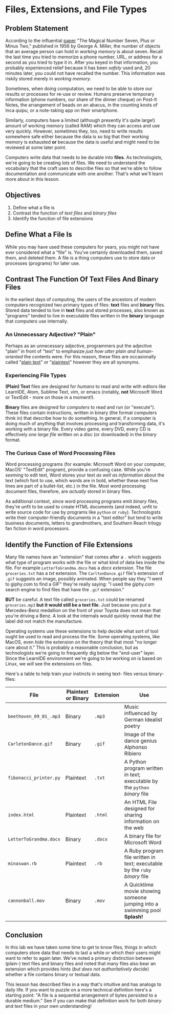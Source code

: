 # Files, Extensions, and File Types

## Problem Statement

According to the influential [paper][seven] "The Magical Number Seven, Plus or
Minus Two," published in 1956 by George A. Miller, the number of objects that
an average person can hold in _working memory_ is about seven. Recall the last
time you tried to memorize a phone number, URL, or address for a second as you
tried to type it in. After you keyed in that information, you probably
experienced relief because it has been _safely_ used and, 20 minutes later, you
could not have recalled the number. This information was riskily stored  merely
in _working memory_.

Sometimes, when doing computation, we need to be able to store our results or
processes for re-use or review.  Humans preserve temporary information (phone
numbers, our share of the dinner cheque) on Post-It Notes, the arrangement of
beads on an abacus, in the counting knots of Inca _quipu_, or a note-taking
app on their smartphone.

Similarly, computers have a limited (although presently it's quite large!)
amount of working memory (called RAM) which they can access and use very
quickly.  However, sometimes they, too, need to write results somewhere safe
either because the data is so big that their working memory is exhausted **or**
because the data is useful and might need to be reviewed at some later point.

Computers write data that needs to be durable into **files**.  As
technologists, we're going to be creating _lots_ of files. We need to
understand the vocabulary that the craft uses to describe files so that we're
able to follow documentation and communicate with one another. That's what
we'll learn more about in this lesson.

## Objectives

1. Define what a file is
2. Contrast the function of _text files_ and _binary files_
3. Identify the function of file extensions

## Define What a File Is

While you may have used these computers for years, you might not have ever
considered what a "file" is. You've certainly downloaded them, saved them, and
deleted them. A file is a thing computers use to store data or processes
(programs) for later use.

## Contrast The Function Of Text Files And Binary Files

In the earliest days of computing, the users of the ancestors of modern
computers recognized two primary types of files: **text** files and **binary**
files. Stored data tended to live in **text** files and stored processes, also
known as "programs" tended to live in executable files written in the
**binary** language that computers use internally.

### An Unnecessary Adjective? "Plain"

Perhaps as an unnecessary adjective, programmers put the adjective "plain" in
front of "text" to emphasize _just how utter plain and human-oriented_ the
contents were. For this reason, these files are occasionally called
"[plain text][plaintext]" or "[plaintext][plaintext]" however they are all
synonyms.

### Experiencing File Types

**(Plain) Text** files are designed for _humans_ to read and write with editors
like LearnIDE, Atom, Sublime Text, vim, or emacs (notably, **not** Microsoft
Word or TextEdit - more on those in a moment!).

**Binary** files are designed for _computers_ to read and run (or "execute").
These files contain instructions, written in binary (the format computers think
in) that describe how to do something. In general, if a computer is doing much
of anything that involves processing and transforming data, it's working with a
binary file.  Every video game, every DVD, every CD is effectively _one large
file_ written on a disc (or downloaded) in the _binary_ format.

### The Curious Case of Word Processing Files

Word processing programs (for example: Microsoft Word on your computer, MacOS'
"TextEdit" program), provide a confusing case. While you're _seeming_ to edit
text, Word stores your text _as well as information_ about the text (which font
to use, which words are in bold, whether these next five lines are part of a
bullet-list, etc.) in the file. Most word processing document files, therefore,
are _actually_ stored in binary files.

As additional context, since word processing programs emit _binary_ files,
they're unfit to be used to create HTML documents (and indeed, unfit to write
source code for use by programs like `python` or `ruby`). Technologists write
their computer-friendly documents in a "text editor" but tend to write business
documents, letters to grandmothers, and Southern Reach trilogy fan fiction in
word processors.

## Identify the Function of File Extensions

Many file names have an "extension" that comes after a `.` which suggests what
type of program works with the file or what kind of data lies inside the file.
For example `LetterToGrandma.docx` has a *docx* _extension_. The file
`groceries.txt` has a *txt* extension. The `CarltonDance.gif` file's extension
of `.gif` suggests an image, possibly animated. When people say they "I went to
giphy.com to find a GIF" they're really saying: "I used the giphy.com search
engine to find files that have the `.gif` extension."

**BUT** be careful. A text file called `groceries.txt` could be renamed
`groceries.mp3` **but it would still be a text file**. Just because you put a
Mercedes-Benz medallion on the front of your Toyota does not mean that you're
driving a Benz. A look at the internals would quickly reveal that the label did
not match the manufacture.

Operating systems use these extensions to help decide what sort of tool ought
be used to read and process the file. Some operating systems, like MacOS, even
_hide_ the extension on the theory that that most "no longer care about it."
This is probably a reasonable conclusion, but as technologists we're going to
frequently dig below the "end-user" layer. Since the LearnIDE environment we're
going to be working on is based on Linux, we _will_ see the extensions on
files.

Here's a table to help train your instincts in seeing text- files versus
binary-files:

|File | Plaintext or Binary | Extension | Use |
|-----|---------------------|-----|------|
| `beethoven_09_01_.mp3` | Binary | `.mp3` | Music influenced by German Idealist poetry|
| `CarletonDance.gif` | Binary | `.gif` | Image of the dance genius Alphonso Ribiero |
| `fibonacci_printer.py` | Plaintext | `.txt`| A Python program written in text; executable by the `python` _binary_ file |
| `index.html` | Plaintext | `.html`| An HTML File designed for sharing information on the web|
| `LetterToGrandma.docx` | Binary | `.docx` | A binary file for Microsoft Word |
| `minaswan.rb` | Plaintext | `.rb` | A Ruby program file written in text; executable by the `ruby` _binary_ file |
| `cannonball.mov` | Binary | `.mov` | A Quicktime movie showing someone jumping into a swimming pool **Splash!**|

## Conclusion

In this lab we have taken some time to get to know files, things in which
computers store data that needs to last a while or which their users might want
to refer to again later. We've noted a primary distinction between (plain-)
text files and binary files and noted that many files also bear an extension
which provides hints (_but does not authoritatively decide_) whether a file
contains binary or textual data.

This lesson has described files in a way that's intuitive and has analogs to
daily life. If you want to puzzle on a more technical definition here's a
starting point: "A file is a sequential arrangement of bytes persisted to a
durable medium." See if you can make that definition work for both _binary_ and
_text_ files in your own understanding!

[seven]: http://www.musanim.com/miller1956/
[plaintext]: https://en.wikipedia.org/wiki/Plain_text

